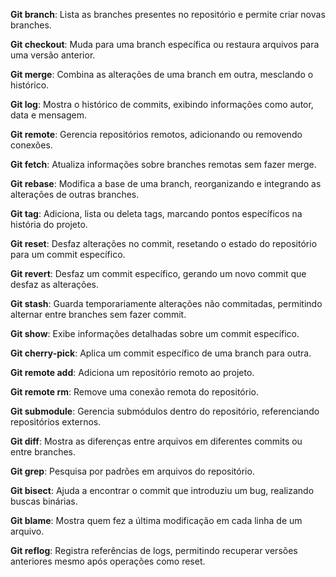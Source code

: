 **Git branch**: Lista as branches presentes no repositório e permite criar novas branches.

**Git checkout**: Muda para uma branch específica ou restaura arquivos para uma versão anterior.

**Git merge**: Combina as alterações de uma branch em outra, mesclando o histórico.

**Git log**: Mostra o histórico de commits, exibindo informações como autor, data e mensagem.

**Git remote**: Gerencia repositórios remotos, adicionando ou removendo conexões.

**Git fetch**: Atualiza informações sobre branches remotas sem fazer merge.

**Git rebase**: Modifica a base de uma branch, reorganizando e integrando as alterações de outras branches.

**Git tag**: Adiciona, lista ou deleta tags, marcando pontos específicos na história do projeto.

**Git reset**: Desfaz alterações no commit, resetando o estado do repositório para um commit específico.

**Git revert**: Desfaz um commit específico, gerando um novo commit que desfaz as alterações.

**Git stash**: Guarda temporariamente alterações não commitadas, permitindo alternar entre branches sem fazer commit.

**Git show**: Exibe informações detalhadas sobre um commit específico.

**Git cherry-pick**: Aplica um commit específico de uma branch para outra.

**Git remote add**: Adiciona um repositório remoto ao projeto.

**Git remote rm**: Remove uma conexão remota do repositório.

**Git submodule**: Gerencia submódulos dentro do repositório, referenciando repositórios externos.

**Git diff**: Mostra as diferenças entre arquivos em diferentes commits ou entre branches.

**Git grep**: Pesquisa por padrões em arquivos do repositório.

**Git bisect**: Ajuda a encontrar o commit que introduziu um bug, realizando buscas binárias.

**Git blame**: Mostra quem fez a última modificação em cada linha de um arquivo.

**Git reflog**: Registra referências de logs, permitindo recuperar versões anteriores mesmo após operações como reset.